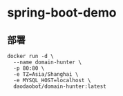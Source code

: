 # spring-boot-demo

## 部署

```shell
docker run -d \
  --name domain-hunter \
  -p 80:80 \
  -e TZ=Asia/Shanghai \
  -e MYSQL_HOST=localhost \
  daodaobot/domain-hunter:latest
```

